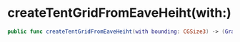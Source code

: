 # createTentGridFromEaveHeiht(with:​)

``` swift
public func createTentGridFromEaveHeiht(with bounding:​ CGSize3) -> (GraphPositions, [Edge<TentParts>])
```

